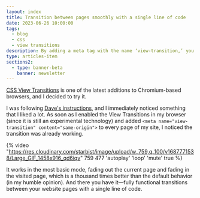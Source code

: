 ```yaml
---
layout: index
title: Transition between pages smoothly with a single line of code
date: 2023-06-26 10:00:00
tags:
  - blog
  - css
  - view transitions
description: By adding a meta tag with the name ‘view-transition,’ you can enable smooth page transitions.
type: articles-item
sections2:
  - type: banner-beta
    banner: newsletter
---
```


[CSS View Transitions](https://developer.chrome.com/docs/web-platform/view-transitions/) is one of the latest additions to Chromium-based browsers, and I decided to try it.

I was following [Dave's instructions](https://daverupert.com/2023/05/getting-started-view-transitions/), and I immediately noticed something that I liked a lot. As soon as I enabled the View Transitions in my browser (since it is still an experimental technology) and added `<meta name="view-transition" content="same-origin">` to every page of my site, I noticed the transition was already working.

{% video "https://res.cloudinary.com/starbist/image/upload/w_759,q_100/v1687771538/Large_GIF_1458x916_qd6iqv" 759 477 'autoplay' 'loop' 'mute' true %}

It works in the most basic mode, fading out the current page and fading in the visited page, which is a thousand times better than the default behavior (in my humble opinion). And there you have it—fully functional transitions between your website pages with a single line of code.

